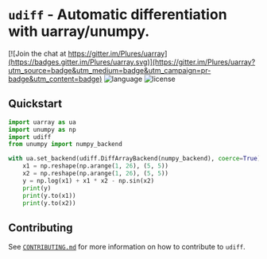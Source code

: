 # `udiff` - Automatic differentiation with uarray/unumpy.
[![Join the chat at https://gitter.im/Plures/uarray](https://badges.gitter.im/Plures/uarray.svg)](https://gitter.im/Plures/uarray?utm_source=badge&utm_medium=badge&utm_campaign=pr-badge&utm_content=badge) ![language](https://img.shields.io/badge/language-python3-orange.svg) ![license](https://img.shields.io/github/license/Quansight-Labs/udiff)

## Quickstart
```python
import uarray as ua
import unumpy as np
import udiff
from unumpy import numpy_backend

with ua.set_backend(udiff.DiffArrayBackend(numpy_backend), coerce=True):
    x1 = np.reshape(np.arange(1, 26), (5, 5))
    x2 = np.reshape(np.arange(1, 26), (5, 5))
    y = np.log(x1) + x1 * x2 - np.sin(x2)
    print(y)
    print(y.to(x1))
    print(y.to(x2))
```

## Contributing

See [`CONTRIBUTING.md`](CONTRIBUTING.md) for more information on how to contribute to `udiff`.
